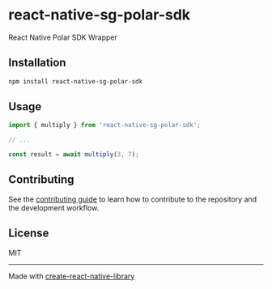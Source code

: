 # react-native-sg-polar-sdk

React Native Polar SDK Wrapper

## Installation

```sh
npm install react-native-sg-polar-sdk
```

## Usage

```js
import { multiply } from 'react-native-sg-polar-sdk';

// ...

const result = await multiply(3, 7);
```

## Contributing

See the [contributing guide](CONTRIBUTING.md) to learn how to contribute to the repository and the development workflow.

## License

MIT

---

Made with [create-react-native-library](https://github.com/callstack/react-native-builder-bob)
